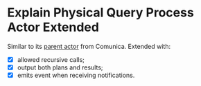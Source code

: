 # Explain Physical Query Process Actor Extended

Similar to its [parent actor](https://github.com/comunica/comunica/tree/master/packages/actor-query-process-explain-physical) from Comunica.
Extended with: 
- [X] allowed recursive calls;
- [X] output both plans and results;
- [X] emits event when receiving notifications.